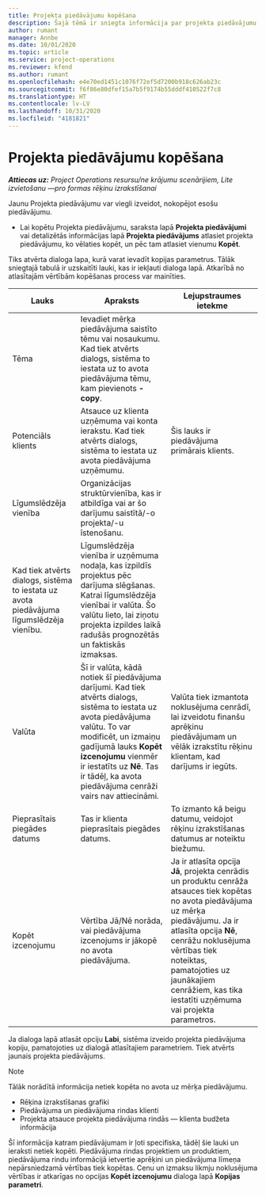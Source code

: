 ```yaml
---
title: Projekta piedāvājumu kopēšana
description: Šajā tēmā ir sniegta informācija par projekta piedāvājumu kopēšanu Project Operations.
author: rumant
manager: Annbe
ms.date: 10/01/2020
ms.topic: article
ms.service: project-operations
ms.reviewer: kfend
ms.author: rumant
ms.openlocfilehash: e4e70ed1451c1076f72ef5d7200b918c626ab23c
ms.sourcegitcommit: f6f86e80dfef15a7b5f9174b55dddf410522f7c8
ms.translationtype: HT
ms.contentlocale: lv-LV
ms.lasthandoff: 10/31/2020
ms.locfileid: "4181821"
---
```

# <a name="copy-project-based-quotes"></a>Projekta piedāvājumu kopēšana

_**Attiecas uz:** Project Operations resursu/ne krājumu scenārijiem, Lite izvietošanu —pro formas rēķinu izrakstīšanai_

Jaunu Projekta piedāvājumu var viegli izveidot, nokopējot esošu piedāvājumu. 

- Lai kopētu Projekta piedāvājumu, saraksta lapā **Projekta piedāvājumi** vai detalizētās informācijas lapā **Projekta piedāvājums** atlasiet projekta piedāvājumu, ko vēlaties kopēt, un pēc tam atlasiet vienumu **Kopēt**.

Tiks atvērta dialoga lapa, kurā varat ievadīt kopijas parametrus. Tālāk sniegtajā tabulā ir uzskaitīti lauki, kas ir iekļauti dialoga lapā. Atkarībā no atlasītajām vērtībām kopēšanas process var mainīties.

| **Lauks** | **Apraksts** | **Lejupstraumes ietekme** |
| --- | --- | --- |
| Tēma | Ievadiet mērķa piedāvājuma saistīto tēmu vai nosaukumu. Kad tiek atvērts dialogs, sistēma to iestata uz to avota piedāvājuma tēmu, kam pievienots **-copy**. | |
| Potenciāls klients | Atsauce uz klienta uzņēmuma vai konta ierakstu. Kad tiek atvērts dialogs, sistēma to iestata uz avota piedāvājuma uzņēmumu. | Šis lauks ir piedāvājuma primārais klients. |
| Līgumslēdzēja vienība | Organizācijas struktūrvienība, kas ir atbildīga vai ar šo darījumu saistītā/-o projekta/-u īstenošanu.
Kad tiek atvērts dialogs, sistēma to iestata uz avota piedāvājuma līgumslēdzēja vienību. | Līgumslēdzēja vienība ir uzņēmuma nodaļa, kas izpildīs projektus pēc darījuma slēgšanas. Katrai līgumslēdzēja vienībai ir valūta. Šo valūtu lieto, lai ziņotu projekta izpildes laikā radušās prognozētās un faktiskās izmaksas. |
| Valūta | Šī ir valūta, kādā notiek šī piedāvājuma darījumi. Kad tiek atvērts dialogs, sistēma to iestata uz avota piedāvājuma valūtu. To var modificēt, un izmaiņu gadījumā lauks **Kopēt izcenojumu** vienmēr ir iestatīts uz **Nē**. Tas ir tādēļ, ka avota piedāvājuma cenrāži vairs nav attiecināmi. | Valūta tiek izmantota noklusējuma cenrādī, lai izveidotu finanšu aprēķinu piedāvājumam un vēlāk izrakstītu rēķinu klientam, kad darījums ir iegūts. |
| Pieprasītais piegādes datums | Tas ir klienta pieprasītais piegādes datums. | To izmanto kā beigu datumu, veidojot rēķinu izrakstīšanas datumus ar noteiktu biežumu. |
| Kopēt izcenojumu | Vērtība Jā/Nē norāda, vai piedāvājuma izcenojums ir jākopē no avota piedāvājuma. | Ja ir atlasīta opcija **Jā**, projekta cenrādis un produktu cenrāža atsauces tiek kopētas no avota piedāvājuma uz mērķa piedāvājumu. Ja ir atlasīta opcija **Nē**, cenrāžu noklusējuma vērtības tiek noteiktas, pamatojoties uz jaunākajiem cenrāžiem, kas tika iestatīti uzņēmuma vai projekta parametros. |

Ja dialoga lapā atlasāt opciju **Labi**, sistēma izveido projekta piedāvājuma kopiju, pamatojoties uz dialogā atlasītajiem parametriem. Tiek atvērts jaunais projekta piedāvājums. 

> [!NOTE]
> Tālāk norādītā informācija netiek kopēta no avota uz mērķa piedāvājumu.
>
> - Rēķina izrakstīšanas grafiki
> - Piedāvājuma un piedāvājuma rindas klienti
> - Projekta atsauce projekta piedāvājuma rindās — klienta budžeta informācija
>
>Šī informācija katram piedāvājumam ir ļoti specifiska, tādēļ šie lauki un ieraksti netiek kopēti. Piedāvājuma rindas projektiem un produktiem, piedāvājuma rindu informācijā ietvertie aprēķini un piedāvājuma līmeņa nepārsniedzamā vērtības tiek kopētas. Cenu un izmaksu likmju noklusējuma vērtības ir atkarīgas no opcijas **Kopēt izcenojumu** dialoga lapā **Kopijas parametri**.
